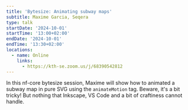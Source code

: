 ```yaml
---
title: 'Bytesize: Animating subway maps'
subtitle: Maxime Garcia, Seqera
type: talk
startDate: '2024-10-01'
startTime: '13:00+02:00'
endDate: '2024-10-01'
endTime: '13:30+02:00'
locations:
  - name: Online
    links:
      - https://kth-se.zoom.us/j/68390542812
---
```


In this nf-core bytesize session, Maxime will show how to animated a subway map in pure SVG using the `animateMotion` tag.
Beware, it's a bit tricky! But nothing that Inkscape, VS Code and a bit of craftiness cannot handle.
